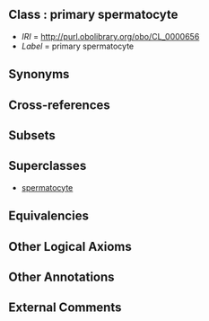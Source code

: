 
## Class : primary spermatocyte

 * *IRI* = http://purl.obolibrary.org/obo/CL_0000656
 * *Label* = primary spermatocyte

## Synonyms


## Cross-references


## Subsets


## Superclasses

 * [spermatocyte](../../CL/17/CL_0000017.md)

## Equivalencies


## Other Logical Axioms


## Other Annotations


## External Comments

